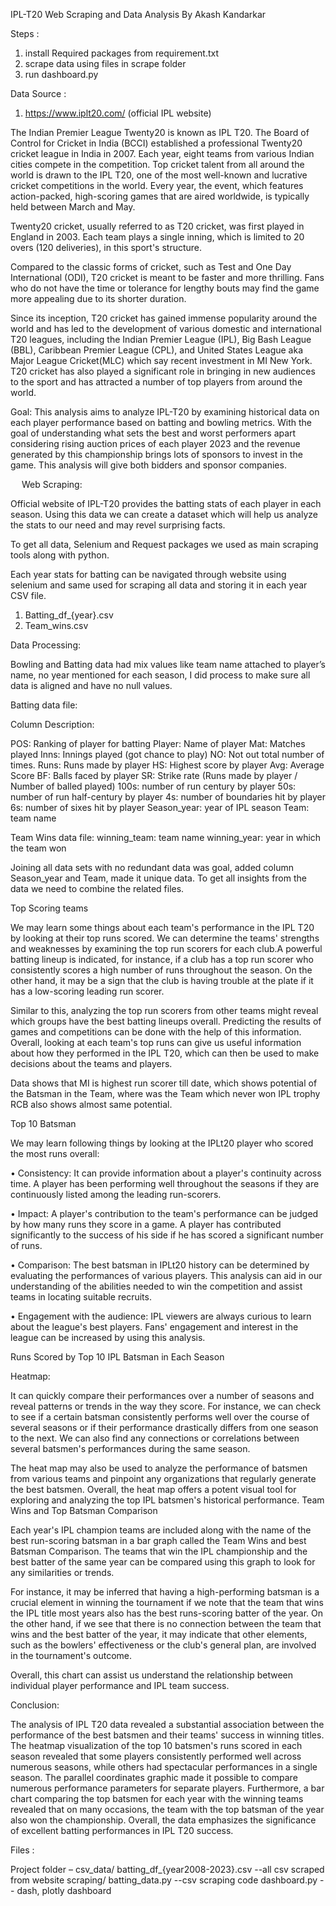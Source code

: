 IPL-T20 Web Scraping and Data Analysis 
By Akash Kandarkar

Steps :
1) install Required packages from requirement.txt
2) scrape data using files in scrape folder
3) run dashboard.py

Data Source :
1) https://www.iplt20.com/ (official IPL website)


The Indian Premier League Twenty20 is known as IPL T20. The Board of Control for Cricket in India (BCCI) established a professional Twenty20 cricket league in India in 2007. Each year, eight teams from various Indian cities compete in the competition. Top cricket talent from all around the world is drawn to the IPL T20, one of the most well-known and lucrative cricket competitions in the world. Every year, the event, which features action-packed, high-scoring games that are aired worldwide, is typically held between March and May.

Twenty20 cricket, usually referred to as T20 cricket, was first played in England in 2003. Each team plays a single inning, which is limited to 20 overs (120 deliveries), in this sport's structure.

Compared to the classic forms of cricket, such as Test and One Day International (ODI), T20 cricket is meant to be faster and more thrilling. Fans who do not have the time or tolerance for lengthy bouts may find the game more appealing due to its shorter duration. 

Since its inception, T20 cricket has gained immense popularity around the world and has led to the development of various domestic and international T20 leagues, including the Indian Premier League (IPL), Big Bash League (BBL), Caribbean Premier League (CPL), and United States League aka Major League Cricket(MLC) which say recent investment in MI New York. T20 cricket has also played a significant role in bringing in new audiences to the sport and has attracted a number of top players from around the world.

Goal: 
This analysis aims to analyze IPL-T20 by examining historical data on each player performance based on batting and bowling metrics. With the goal of understanding what sets the best and worst performers apart considering rising auction prices of each player 2023 and the revenue generated by this championship brings lots of sponsors to invest in the game. This analysis will give both bidders and sponsor companies.


 
Web Scraping: 

Official website of IPL-T20 provides the batting stats of each player in each season. Using this data we can create a dataset which will help us analyze the stats to our need and may revel surprising facts.

To get all data, Selenium and Request packages we used as main scraping tools along with python.

Each year stats for batting can be navigated through website using selenium and same used for scraping all data and storing it in each year CSV file.

1.	Batting_df_{year}.csv
2.	Team_wins.csv


Data Processing: 

Bowling and Batting data had mix values like team name attached to player’s name, no year mentioned for each season, I did process to make sure all data is aligned and have no null values.

Batting data file:

 

Column Description:

POS: Ranking of player for batting
Player: Name of player
Mat: Matches played
Inns: Innings played (got chance to play)
NO: Not out total number of times.
Runs: Runs made by player
HS: Highest score by player
Avg: Average Score
BF: Balls faced by player
SR: Strike rate (Runs made by player / Number of balled played)
100s: number of run century by player 
50s: number of run half-century by player
4s: number of boundaries hit by player
6s: number of sixes hit by player
Season_year: year of IPL season
Team: team name

Team Wins data file:
winning_team: team name
winning_year: year in which the team won


Joining all data sets with no redundant data was goal, added column Season_year and Team, made it unique data. To get all insights from the data we need to combine the related files.


Top Scoring teams 

We may learn some things about each team's performance in the IPL T20 by looking at their top runs scored. We can determine the teams' strengths and weaknesses by examining the top run scorers for each club.A powerful batting lineup is indicated, for instance, if a club has a top run scorer who consistently scores a high number of runs throughout the season. On the other hand, it may be a sign that the club is having trouble at the plate if it has a low-scoring leading run scorer.

Similar to this, analyzing the top run scorers from other teams might reveal which groups have the best batting lineups overall. Predicting the results of games and competitions can be done with the help of this information. Overall, looking at each team's top runs can give us useful information about how they performed in the IPL T20, which can then be used to make decisions about the teams and players.

 
Data shows that MI is highest run scorer till date, which shows potential of the Batsman in the Team, where was the Team which never won IPL trophy RCB also shows almost same potential.

Top 10 Batsman

 
We may learn following things by looking at the IPLt20 player who scored the most runs overall:

•	Consistency: It can provide information about a player's continuity across time. A player has been performing well throughout the seasons if they are continuously listed among the leading run-scorers.

•	Impact: A player's contribution to the team's performance can be judged by how many runs they score in a game. A player has contributed significantly to the success of his side if he has scored a significant number of runs.

•	Comparison: The best batsman in IPLt20 history can be determined by evaluating the performances of various players. This analysis can aid in our understanding of the abilities needed to win the competition and assist teams in locating suitable recruits.

•	Engagement with the audience: IPL viewers are always curious to learn about the league's best players. Fans' engagement and interest in the league can be increased by using this analysis.



Runs Scored by Top 10 IPL Batsman in Each Season

Heatmap: 
 
It can quickly compare their performances over a number of seasons and reveal patterns or trends in the way they score. For instance, we can check to see if a certain batsman consistently performs well over the course of several seasons or if their performance drastically differs from one season to the next. We can also find any connections or correlations between several batsmen's performances during the same season. 

The heat map may also be used to analyze the performance of batsmen from various teams and pinpoint any organizations that regularly generate the best batsmen. Overall, the heat map offers a potent visual tool for exploring and analyzing the top IPL batsmen's historical performance.
Team Wins and Top Batsman Comparison

Each year's IPL champion teams are included along with the name of the best run-scoring batsman in a bar graph called the Team Wins and best Batsman Comparison. The teams that win the IPL championship and the best batter of the same year can be compared using this graph to look for any similarities or trends.

For instance, it may be inferred that having a high-performing batsman is a crucial element in winning the tournament if we note that the team that wins the IPL title most years also has the best runs-scoring batter of the year. On the other hand, if we see that there is no connection between the team that wins and the best batter of the year, it may indicate that other elements, such as the bowlers' effectiveness or the club's general plan, are involved in the tournament's outcome.

Overall, this chart can assist us understand the relationship between individual player performance and IPL team success.

 

Conclusion:

The analysis of IPL T20 data revealed a substantial association between the performance of the best batsmen and their teams' success in winning titles. The heatmap visualization of the top 10 batsmen's runs scored in each season revealed that some players consistently performed well across numerous seasons, while others had spectacular performances in a single season. The parallel coordinates graphic made it possible to compare numerous performance parameters for separate players. Furthermore, a bar chart comparing the top batsmen for each year with the winning teams revealed that on many occasions, the team with the top batsman of the year also won the championship. Overall, the data emphasizes the significance of excellent batting performances in IPL T20 success.




Files : 

Project folder – 
		csv_data/ batting_df_{year2008-2023}.csv 		--all csv scraped from website
		scraping/ batting_data.py				--csv scraping code 
		dashboard.py 						-- dash, plotly dashboard
